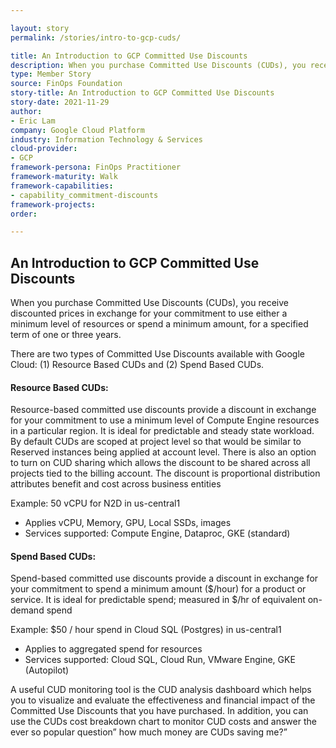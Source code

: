 ```yaml
---

layout: story
permalink: /stories/intro-to-gcp-cuds/

title: An Introduction to GCP Committed Use Discounts
description: When you purchase Committed Use Discounts (CUDs), you receive discounted prices in exchange for your commitment to use either a minimum level of resources or spend a minimum amount, for a specified term of one or three years.
type: Member Story
source: FinOps Foundation
story-title: An Introduction to GCP Committed Use Discounts
story-date: 2021-11-29
author:
- Eric Lam
company: Google Cloud Platform
industry: Information Technology & Services
cloud-provider:
- GCP
framework-persona: FinOps Practitioner
framework-maturity: Walk
framework-capabilities:
- capability_commitment-discounts
framework-projects:
order:

---
```


## An Introduction to GCP Committed Use Discounts

When you purchase Committed Use Discounts (CUDs), you receive discounted prices in exchange for your commitment to use either a minimum level of resources or spend a minimum amount, for a specified term of one or three years.

There are two types of Committed Use Discounts available with Google Cloud: (1) Resource Based CUDs and (2) Spend Based CUDs.

#### Resource Based CUDs:

Resource-based committed use discounts provide a discount in exchange for your commitment to use a minimum level of Compute Engine resources in a particular region. It is ideal for predictable and steady state workload. By default CUDs are scoped at project level so that would be similar to Reserved instances being applied at account level. There is also an option to turn on CUD sharing which allows the discount to be shared across all projects tied to the billing account. The discount is proportional distribution attributes benefit and cost across business entities

Example: 50 vCPU for N2D in us-central1
* Applies vCPU, Memory, GPU, Local SSDs, images
* Services supported: Compute Engine, Dataproc,  GKE (standard)


#### Spend Based CUDs:

Spend-based committed use discounts provide a discount in exchange for your commitment to spend a minimum amount ($/hour) for a product or service. It is ideal for predictable spend; measured in $/hr of equivalent on-demand spend

Example: $50 / hour spend in Cloud SQL (Postgres) in us-central1
* Applies to aggregated spend for resources
* Services supported: Cloud SQL, Cloud Run, VMware Engine, GKE (Autopilot)

A useful CUD monitoring tool is the CUD analysis dashboard which helps you to visualize and evaluate the effectiveness and financial impact of the Committed Use Discounts that you have purchased. In addition, you can use the CUDs cost breakdown chart to monitor CUD costs and answer the ever so popular question”  how much money are CUDs saving me?”
